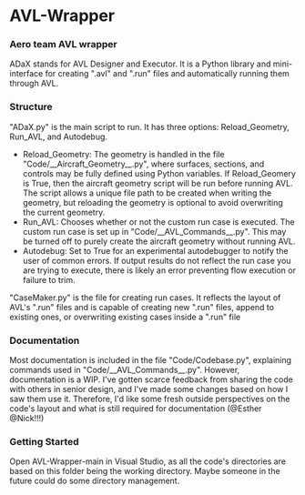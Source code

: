# AVL-Wrapper
### Aero team AVL wrapper
ADaX stands for AVL Designer and Executor. It is a Python library and mini-interface for creating ".avl" and ".run" files and automatically running them through AVL.

### Structure
"ADaX.py" is the main script to run. It has three options: Reload_Geometry, Run_AVL, and Autodebug. 
- Reload_Geometry: The geometry is handled in the file "Code/\_\_Aircraft_Geometry__.py", where surfaces, sections, and controls may be fully defined using Python variables. If Reload_Geomery is True, then the aircraft geometry script will be run before running AVL. The script allows a unique file path to be created when writing the geometry, but reloading the geometry is optional to avoid overwriting the current geometry.
- Run_AVL: Chooses whether or not the custom run case is executed. The custom run case is set up in "Code/\_\_AVL_Commands__.py". This may be turned off to purely create the aircraft geometry without running AVL.
- Autodebug: Set to True for an experimental autodebugger to notify the user of common errors. If output results do not reflect the run case you are trying to execute, there is likely an error preventing flow execution or failure to trim.

"CaseMaker.py" is the file for creating run cases. It reflects the layout of AVL's ".run" files and is capable of creating new ".run" files, append to existing ones, or overwriting existing cases inside a ".run" file

### Documentation
Most documentation is included in the file "Code/Codebase.py", explaining commands used in "Code/\_\_AVL_Commands__.py". However, documentation is a WIP. I've gotten scarce feedback from sharing the code with others in senior design, and I've made some changes based on how I saw them use it. Therefore, I'd like some fresh outside perspectives on the code's layout and what is still required for documentation (@Esther @Nick!!!)

### Getting Started
Open AVL-Wrapper-main in Visual Studio, as all the code's directories are based on this folder being the working directory. Maybe someone in the future could do some directory management. 
